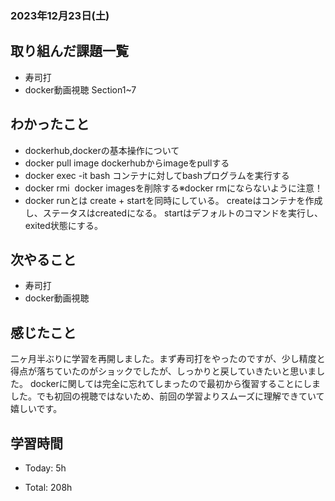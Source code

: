 ### 2023年12月23日(土)

## 取り組んだ課題一覧

- 寿司打
- docker動画視聴 Section1~7

## わかったこと

- dockerhub,dockerの基本操作について
 - docker pull image
 dockerhubからimageをpullする
 - docker exec -it <container> bash
 コンテナに対してbashプログラムを実行する
 - docker rmi <image>
 docker imagesを削除する※docker rmにならないように注意！
 - docker runとは
 create + startを同時にしている。
 createはコンテナを作成し、ステータスはcreatedになる。
 startはデフォルトのコマンドを実行し、exited状態にする。

## 次やること

- 寿司打
- docker動画視聴

## 感じたこと

二ヶ月半ぶりに学習を再開しました。まず寿司打をやったのですが、少し精度と得点が落ちていたのがショックでしたが、しっかりと戻していきたいと思いました。
dockerに関しては完全に忘れてしまったので最初から復習することにしました。でも初回の視聴ではないため、前回の学習よりスムーズに理解できていて嬉しいです。


## 学習時間

- Today: 5h

- Total: 208h
